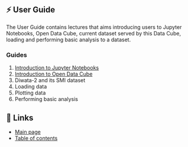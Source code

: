 ## ⚡️ User Guide
The User Guide contains lectures that aims introducing users to Jupyter Notebooks, Open Data Cube, current dataset served by this Data Cube, loading and performing basic analysis to a dataset.

### Guides
1. [Introduction to Jupyter Notebooks](https://gitlab.com/grasped/odc-notebook/-/blob/main/intro_jupyter_notebooks.md#introduction-to-jupyter-notebooks)
2. [Introduction to Open Data Cube](https://gitlab.com/grasped/odc-notebook/-/blob/main/intro_open_data_cube.md#introduction-to-open-data-cube)
3. Diwata-2 and its SMI dataset
4. Loading data
5. Plotting data
6. Performing basic analysis


## 📌 Links
* [Main page](https://gitlab.com/grasped/odc-notebook)
* [Table of contents](https://gitlab.com/grasped/odc-notebook/-/tree/main#-table-of-contents)